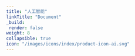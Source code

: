 ```yaml
---
title: "人工智能"
linkTitle: "Document"
_build:
 render: false 
weight: 8
collapsible: true
icon: "/images/icons/index/product-icon-ai.svg"
---
```


